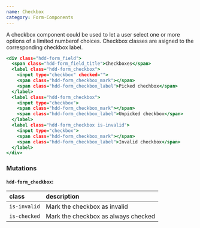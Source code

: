 ```yaml
---
name: Checkbox
category: Form-Components
---
```


A checkbox component could be used to let a user select one or more options of a limited numberof choices. 
Checkbox classes are asigned to the corresponding checkbox label.


```checkbox.html
<div class="hdd-form_field">
  <span class="hdd-form_field_title">Checkboxes</span>
  <label class="hdd-form_checkbox">
    <input type="checkbox" checked="">
    <span class="hdd-form_checkbox_mark"></span>
    <span class="hdd-form_checkbox_label">Picked chechbox</span>
  </label>
  <label class="hdd-form_checkbox">
    <input type="checkbox">
    <span class="hdd-form_checkbox_mark"></span>
    <span class="hdd-form_checkbox_label">Unpicked checkbox</span>
  </label>
  <label class="hdd-form_checkbox is-invalid">
    <input type="checkbox">
    <span class="hdd-form_checkbox_mark"></span>
    <span class="hdd-form_checkbox_label">Invalid checkbox</span>
  </label>
</div>
```

### Mutations
**`hdd-form_checkbox`:**

| class | description|
| :--- | :--- |
| `is-invalid` | Mark the checkbox as invalid|
| `is-checked` | Mark the checkbox as always checked |

